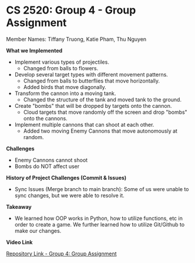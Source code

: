 # CS 2520: Group 4 - Group Assignment

Member Names:
Tiffany Truong, Katie Pham, Thu Nguyen

**What we Implemented**  
- Implement various types of projectiles.
  - Changed from balls to flowers.
- Develop several target types with different movement patterns.
  - Changed from balls to butterflies that move horizontally.
  - Added birds that move diagonally. 
- Transform the cannon into a moving tank.
  - Changed the structure of the tank and moved tank to the ground. 
- Create "bombs" that will be dropped by targets onto the cannon.
  - Cloud targets that move randomly off the screen and drop "bombs" onto the cannons. 
- Implement multiple cannons that can shoot at each other. 
  - Added two moving Enemy Cannons that move autonomously at random. 

**Challenges**
- Enemy Cannons cannot shoot
- Bombs do NOT affect user

**History of Project Challenges (Commit & Issues)**
- Sync Issues (Merge branch to main branch): Some of us were unable to sync changes, but we were able to resolve it. 

**Takeaway**
- We learned how OOP works in Python, how to utilize functions, etc in order to create a game. We further learned how to utilize Git/Github to make our changes. 

**Video Link**

[Repository Link - Group 4: Group Assignment](https://github.com/tiff178/assignment_7)
